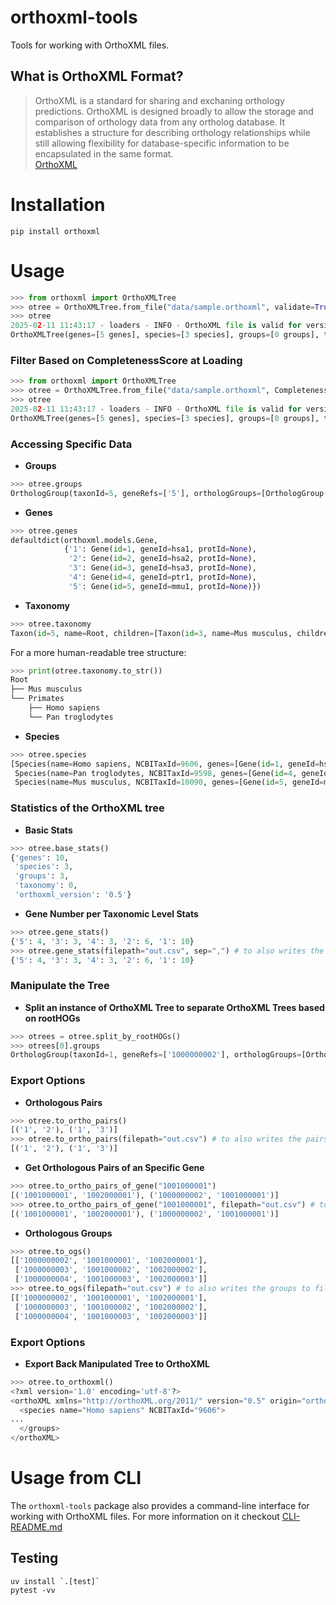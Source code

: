 # orthoxml-tools

Tools for working with OrthoXML files.

## What is OrthoXML Format?

> OrthoXML is a standard for sharing and exchaning orthology predictions. OrthoXML is designed broadly to allow the storage and comparison of orthology data from any ortholog database. It establishes a structure for describing orthology relationships while still allowing flexibility for database-specific information to be encapsulated in the same format.  
> [OrthoXML](https://github.com/qfo/orthoxml/tree/main)

# Installation

```
pip install orthoxml
```

# Usage

```python
>>> from orthoxml import OrthoXMLTree
>>> otree = OrthoXMLTree.from_file("data/sample.orthoxml", validate=True)
>>> otree
2025-02-11 11:43:17 - loaders - INFO - OrthoXML file is valid for version 0.5
OrthoXMLTree(genes=[5 genes], species=[3 species], groups=[0 groups], taxonomy=[0 taxons], orthoxml_version=0.5)
```

### Filter Based on CompletenessScore at Loading
```python
>>> from orthoxml import OrthoXMLTree
>>> otree = OrthoXMLTree.from_file("data/sample.orthoxml", CompletenessScore_threshold=0.95, validate=True)
>>> otree
2025-02-11 11:43:17 - loaders - INFO - OrthoXML file is valid for version 0.5
OrthoXMLTree(genes=[5 genes], species=[3 species], groups=[0 groups], taxonomy=[0 taxons], orthoxml_version=0.5)
```

### Accessing Specific Data

*   **Groups**

```python
>>> otree.groups
OrthologGroup(taxonId=5, geneRefs=['5'], orthologGroups=[OrthologGroup(taxonId=4, geneRefs=['4'], orthologGroups=[], paralogGroups=[ParalogGroup(taxonId=None, geneRefs=['1', '2', '3'], orthologGroups=[], paralogGroups=[])])], paralogGroups=[])
```

*   **Genes**

```python
>>> otree.genes
defaultdict(orthoxml.models.Gene,
            {'1': Gene(id=1, geneId=hsa1, protId=None),
             '2': Gene(id=2, geneId=hsa2, protId=None),
             '3': Gene(id=3, geneId=hsa3, protId=None),
             '4': Gene(id=4, geneId=ptr1, protId=None),
             '5': Gene(id=5, geneId=mmu1, protId=None)})
```

*   **Taxonomy**

```python
>>> otree.taxonomy
Taxon(id=5, name=Root, children=[Taxon(id=3, name=Mus musculus, children=[]), Taxon(id=4, name=Primates, children=[Taxon(id=1, name=Homo sapiens, children=[]), Taxon(id=2, name=Pan troglodytes, children=[])])])
```

For a more human-readable tree structure:

```python
>>> print(otree.taxonomy.to_str())
Root
├── Mus musculus
└── Primates
    ├── Homo sapiens
    └── Pan troglodytes
```

*   **Species**

```python
>>> otree.species
[Species(name=Homo sapiens, NCBITaxId=9606, genes=[Gene(id=1, geneId=hsa1), Gene(id=2, geneId=hsa2), Gene(id=3, geneId=hsa3)]),
 Species(name=Pan troglodytes, NCBITaxId=9598, genes=[Gene(id=4, geneId=ptr1)]),
 Species(name=Mus musculus, NCBITaxId=10090, genes=[Gene(id=5, geneId=mmu1)])]
```

### Statistics of the OrthoXML tree

*   **Basic Stats**
```python
>>> otree.base_stats()
{'genes': 10,
 'species': 3,
 'groups': 3,
 'taxonomy': 0,
 'orthoxml_version': '0.5'}
```

*   **Gene Number per Taxonomic Level Stats**
```python
>>> otree.gene_stats()
{'5': 4, '3': 3, '4': 3, '2': 6, '1': 10}
>>> otree.gene_stats(filepath="out.csv", sep=",") # to also writes the stats to file with two columns: taxonId and gene_count
{'5': 4, '3': 3, '4': 3, '2': 6, '1': 10}
```

### Manipulate the Tree

* **Split an instance of OrthoXML Tree to separate OrthoXML Trees based on rootHOGs**
```python
>>> otrees = otree.split_by_rootHOGs()
>>> otrees[0].groups
OrthologGroup(taxonId=1, geneRefs=['1000000002'], orthologGroups=[OrthologGroup(taxonId=2, geneRefs=['1001000001', '1002000001'], orthologGroups=[], paralogGroups=[])], paralogGroups=[])
```

### Export Options

*   **Orthologous Pairs**

```python
>>> otree.to_ortho_pairs()
[('1', '2'), ('1', '3')]
>>> otree.to_ortho_pairs(filepath="out.csv") # to also writes the pairs to file
[('1', '2'), ('1', '3')]
```

*   **Get Orthologous Pairs of an Specific Gene**

```python
>>> otree.to_ortho_pairs_of_gene("1001000001")
[('1001000001', '1002000001'), ('1000000002', '1001000001')]
>>> otree.to_ortho_pairs_of_gene("1001000001", filepath="out.csv") # to also writes the pairs to file
[('1001000001', '1002000001'), ('1000000002', '1001000001')]
```

*   **Orthologous Groups**

```python
>>> otree.to_ogs()
[['1000000002', '1001000001', '1002000001'],
 ['1000000003', '1001000002', '1002000002'],
 ['1000000004', '1001000003', '1002000003']]
>>> otree.to_ogs(filepath="out.csv") # to also writes the groups to file
[['1000000002', '1001000001', '1002000001'],
 ['1000000003', '1001000002', '1002000002'],
 ['1000000004', '1001000003', '1002000003']]
```

### Export Options

* **Export Back Manipulated Tree to OrthoXML**

```python
>>> otree.to_orthoxml()
<?xml version='1.0' encoding='utf-8'?>
<orthoXML xmlns="http://orthoXML.org/2011/" version="0.5" origin="orthoXML.org" originVersion="1.0">
  <species name="Homo sapiens" NCBITaxId="9606">
...
  </groups>
</orthoXML>
```

# Usage from CLI
The `orthoxml-tools` package also provides a command-line interface for working with OrthoXML files. For more information on it checkout [CLI-README.md](./CLI-README.md)

## Testing

```
uv install `.[test]`
pytest -vv
```